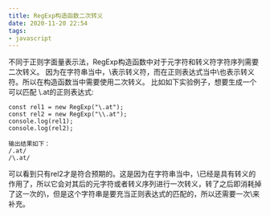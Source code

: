 ```yaml
---
title: RegExp构造函数二次转义
date: 2020-11-20 22:54
tags:
- javascript
---
```


不同于正则字面量表示法，RegExp构造函数中对于元字符和转义符字符序列需要二次转义。
因为在字符串当中，\表示转义符，而在正则表达式当中\也表示转义符。所以在构造函数当中需要使用二次转义。
比如如下实验例子，想要生成一个可以匹配 \\.at的正则表达式:
```
const rel1 = new RegExp("\.at");
const rel2 = new RegExp("\\.at");
console.log(rel1);
console.log(rel2); 

输出结果如下：
/.at/
/\.at/
```
可以看到只有rel2才是符合预期的。这是因为在字符串当中，\已经是具有转义的作用了，所以它会对其后的元字符或者转义序列进行一次转义，转了之后即消耗掉了这一次的\，但是这个字符串是要充当正则表达式的匹配的，所以还需要一次\来补充。

